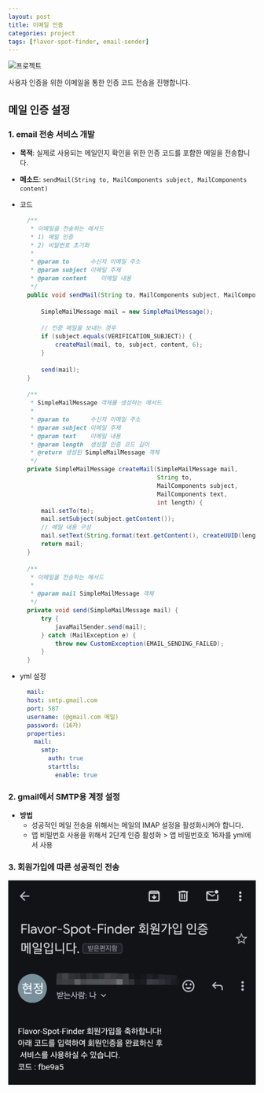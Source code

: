 ```yaml
---
layout: post
title: 이메일 인증
categories: project
tags: [flavor-spot-finder, email-sender]
---
```

![프로젝트](https://d34u8crftukxnk.cloudfront.net/slackpress/prod/sites/6/Project-management-steps2.ko-KR.png)

사용자 인증을 위한 이메일을 통한 인증 코드 전송을 진행합니다.

## 메일 인증 설정

### 1. email 전송 서비스 개발

- **목적**: 실제로 사용되는 메일인지 확인을 위한 인증 코드를 포함한 메일을 전송합니다.


- **메소드**: `sendMail(String to, MailComponents subject, MailComponents content)`


- 코드
  ```java
    /**
     * 이메일을 전송하는 메서드
     * 1) 메일 인증
     * 2) 비밀번호 초기화
     *
     * @param to      수신자 이메일 주소
     * @param subject 이메일 주제
     * @param content    이메일 내용
     */
    public void sendMail(String to, MailComponents subject, MailComponents content) {

        SimpleMailMessage mail = new SimpleMailMessage();

        // 인증 메일을 보내는 경우
        if (subject.equals(VERIFICATION_SUBJECT)) {
            createMail(mail, to, subject, content, 6);
        }

        send(mail);
    }

    /**
     * SimpleMailMessage 객체를 생성하는 메서드
     *
     * @param to      수신자 이메일 주소
     * @param subject 이메일 주제
     * @param text    이메일 내용
     * @param length  생성할 인증 코드 길이
     * @return 생성된 SimpleMailMessage 객체
     */
    private SimpleMailMessage createMail(SimpleMailMessage mail,
                                         String to,
                                         MailComponents subject,
                                         MailComponents text,
                                         int length) {
        mail.setTo(to);
        mail.setSubject(subject.getContent());
        // 메일 내용 구성
        mail.setText(String.format(text.getContent(), createUUID(length)));
        return mail;
    }

    /**
     * 이메일을 전송하는 메서드
     *
     * @param mail SimpleMailMessage 객체
     */
    private void send(SimpleMailMessage mail) {
        try {
            javaMailSender.send(mail);
        } catch (MailException e) {
            throw new CustomException(EMAIL_SENDING_FAILED);
        }
    }
  ```

- yml 설정
  ```yml
    mail:
    host: smtp.gmail.com
    port: 587
    username: (@gmail.com 메일)
    password: (16자)
    properties:
      mail:
        smtp:
          auth: true
          starttls:
            enable: true
  ```

### 2. gmail에서 SMTP용 계정 설정


- **방법**
  - 성공적인 메일 전송을 위해서는 메일의 IMAP 설정을 활성화시켜야 합니다.
  - 앱 비밀번호 사용을 위해서 2단계 인증 활성화 > 앱 비밀번호호 16자를 yml에서 사용


### 3. 회원가입에 따른 성공적인 전송


![img.png](../assets/images/email-check.png)
